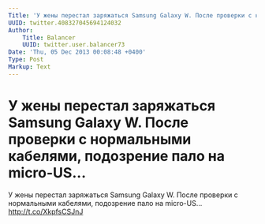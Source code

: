 ```yaml
---
Title: 'У жены перестал заряжаться Samsung Galaxy W. После проверки с нормальными кабелями, подозрение пало на micro-US...'
UUID: twitter.408327045694124032
Author:
    Title: Balancer
    UUID: twitter.user.balancer73
Date: 'Thu, 05 Dec 2013 00:08:48 +0400'
Type: Post
Markup: Text
---
```


# У жены перестал заряжаться Samsung Galaxy W. После проверки с нормальными кабелями, подозрение пало на micro-US...

У жены перестал заряжаться Samsung Galaxy W. После проверки
с нормальными кабелями, подозрение пало на micro-US...
http://t.co/XkpfsCSJnJ